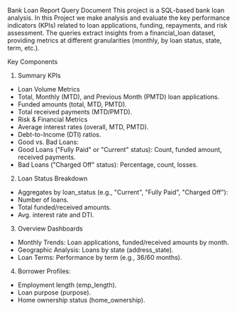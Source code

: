 Bank Loan Report Query Document
This project is a SQL-based bank loan analysis. In this Project we make analysis and evaluate the key performance indicators (KPIs) related to loan applications, funding, repayments, and risk assessment. The queries extract insights from a financial_loan dataset, providing metrics at different granularities (monthly, by loan status, state, term, etc.).

Key Components
1. Summary KPIs
* Loan Volume Metrics
* Total, Monthly (MTD), and Previous Month (PMTD) loan applications.
* Funded amounts (total, MTD, PMTD).
* Total received payments (MTD/PMTD).
* Risk & Financial Metrics
* Average interest rates (overall, MTD, PMTD).
* Debt-to-Income (DTI) ratios.
* Good vs. Bad Loans:
* Good Loans ("Fully Paid" or "Current" status): Count, funded amount, received payments.
* Bad Loans ("Charged Off" status): Percentage, count, losses.
2. Loan Status Breakdown
* Aggregates by loan_status (e.g., "Current", "Fully Paid", "Charged Off"):
* Number of loans.
* Total funded/received amounts.
* Avg. interest rate and DTI.
3. Overview Dashboards
* Monthly Trends: Loan applications, funded/received amounts by month.
* Geographic Analysis: Loans by state (address_state).
* Loan Terms: Performance by term (e.g., 36/60 months).
4. Borrower Profiles:
* Employment length (emp_length).
* Loan purpose (purpose).
* Home ownership status (home_ownership).
